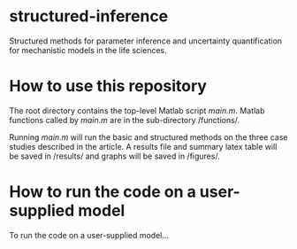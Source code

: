 # structured-inference

 Structured methods for parameter inference and uncertainty quantification for mechanistic models in the life sciences.


 # How to use this repository

The root directory contains the top-level Matlab script *main.m*. Matlab functions called by *main.m* are in the sub-directory /functions/. 

Running *main.m* will run the basic and structured methods on the three case studies described in the article. A results file and summary latex table will be saved in /results/ and graphs will be saved in /figures/.



# How to run the code on a user-supplied model

To run the code on a user-supplied model...








 
